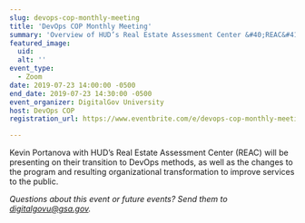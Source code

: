 ```yaml
---
slug: devops-cop-monthly-meeting
title: 'DevOps COP Monthly Meeting'
summary: 'Overview of HUD’s Real Estate Assessment Center &#40;REAC&#41; IT Team, Program, and Structure and their Shift to DevOps&#46;'
featured_image: 
  uid: 
  alt: ''
event_type: 
  - Zoom
date: 2019-07-23 14:00:00 -0500
end_date: 2019-07-23 14:30:00 -0500
event_organizer: DigitalGov University
host: DevOps COP
registration_url: https://www.eventbrite.com/e/devops-cop-monthly-meeting-registration-64672677720

---
```

Kevin Portanova with HUD’s Real Estate Assessment Center (REAC) will be presenting on their transition to DevOps methods, as well as the changes to the program and resulting organizational transformation to improve services to the public.  

_Questions about this event or future events? Send them to [digitalgovu@gsa.gov](mailto:digitalgovu@gsa.gov)._
